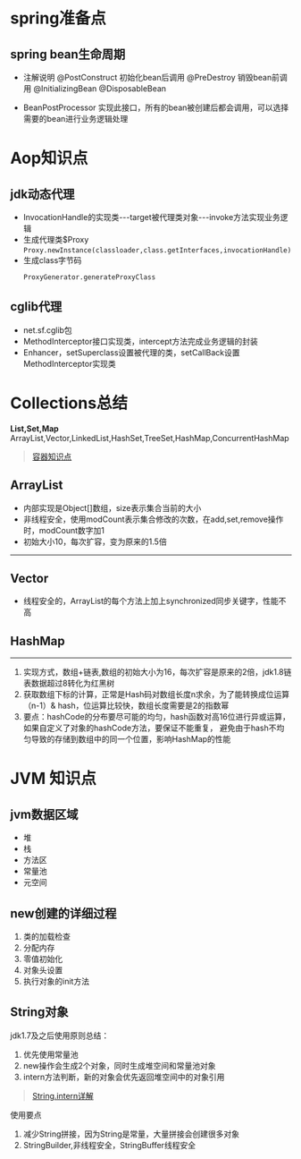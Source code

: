 # spring准备点
## spring bean生命周期
+ 注解说明
   @PostConstruct 初始化bean后调用
   @PreDestroy 销毁bean前调用
   @InitializingBean
   @DisposableBean

+ BeanPostProcessor
   实现此接口，所有的bean被创建后都会调用，可以选择需要的bean进行业务逻辑处理

# Aop知识点
## jdk动态代理
+ InvocationHandle的实现类---target被代理类对象---invoke方法实现业务逻辑
+ 生成代理类$Proxy
  `
  Proxy.newInstance(classloader,class.getInterfaces,invocationHandle)
  `
+ 生成class字节码
  ```
  ProxyGenerator.generateProxyClass
  ```


## cglib代理
+ net.sf.cglib包
+ MethodInterceptor接口实现类，intercept方法完成业务逻辑的封装
+ Enhancer，setSuperclass设置被代理的类，setCallBack设置MethodInterceptor实现类

# Collections总结
**List,Set,Map**
ArrayList,Vector,LinkedList,HashSet,TreeSet,HashMap,ConcurrentHashMap
> [容器知识点](https://github.com/Snailclimb/JavaGuide#%E5%AE%B9%E5%99%A8)

## ArrayList
+ 内部实现是Object[]数组，size表示集合当前的大小
+ 非线程安全，使用modCount表示集合修改的次数，在add,set,remove操作时，modCount数字加1
+ 初始大小10，每次扩容，变为原来的1.5倍
***
## Vector
+ 线程安全的，ArrayList的每个方法上加上synchronized同步关键字，性能不高

## HashMap
---
1. 实现方式，数组+链表,数组的初始大小为16，每次扩容是原来的2倍，jdk1.8链表数据超过8转化为红黑树
2. 获取数组下标的计算，正常是Hash码对数组长度n求余，为了能转换成位运算（n-1）& hash，位运算比较快，数组长度需要是2的指数幂
3. 要点：hashCode的分布要尽可能的均匀，hash函数对高16位进行异或运算，如果自定义了对象的hashCode方法，要保证不能重复，
     避免由于hash不均匀导致的存储到数组中的同一个位置，影响HashMap的性能

# JVM 知识点

## jvm数据区域
+ 堆
+ 栈
+ 方法区
+ 常量池
+ 元空间

## new创建的详细过程
1. 类的加载检查
2. 分配内存
3. 零值初始化
4. 对象头设置
5. 执行对象的init方法

## String对象
jdk1.7及之后使用原则总结：
1. 优先使用常量池
2. new操作会生成2个对象，同时生成堆空间和常量池对象
3. intern方法判断，新的对象会优先返回堆空间中的对象引用

> [String.intern详解](https://blog.csdn.net/tyyking/article/details/82496901)

使用要点
1. 减少String拼接，因为String是常量，大量拼接会创建很多对象
2. StringBuilder,非线程安全，StringBuffer线程安全
